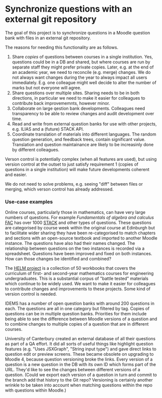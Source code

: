 # Synchronize questions with an external git repository

The goal of this project is to synchronize questions in a Moodle question bank with files in an external git repository.

The reasons for needing this functionality are as follows.

1. Share _copies_ of questions between courses in a single institution.  Yes, questions could be in a DB and shared, but where courses are run by separate staff they might prefer private copies.  Later, e.g. at the end of an academic year, we need to reconcile (e.g. merge) changes.  We do not always want changes during the year to always impact all users immediately.  E.g. one colleague might well decide to alter the number of marks but not everyone will agree.
2. Share questions over multiple sites.  Sharing needs to be in both directions, in particular we need to make it easier for colleagues to contribute back improvememnts, however minor.
3. Collaborate on large qestion bank developments.  Colleagues need transparency to be able to review changes and audit development over time.
4. Read and write from external question banks for use with other projects, e.g. ILIAS and a (future) STACK API.
5. Coordinate translation of materials into different languages.  The random question generation, and feedback trees, contain significant value.  Translation and question maintainance are likely to be increasinly done by different colleagues.

Verson control is potentially complex (when all features are used), but using version control at the outset to just satisfy requirement 1 (copies of questions in a single institution) will make future developments coherent and easier.

We do not need to solve problems, e.g. seeing "diff" between files or merging, which verson control has already addressed.

### Use-case examples

Online courses, particularly those in mathematics, can have very large numbers of questions.  For example _Fundamentals of algebra and calculus_ [FAC](https://stack-assessment.org/CaseStudies/2019/FAC/) has over 1000 [STACK](https://stack-assessment.org/) and other types of questions. These questions are categorised by course week within the original course at Edinburgh but to facilitate wider sharing they have been re-categorised to match chapters and sections with an open-source textbook and imported to another Moodle instance. The questions have also had their names changed. The relationship between questions on the two instances is recorded via a spreadsheet. Questions have been improved and fixed on both instances. How can those changes be identified and combined? 

The [HELM project](https://stack-assessment.org/CaseStudies/2021/HELM/) is a collection of 50 workbooks that covers the curriculum of first- and second-year mathematics courses for engineering undergraduates. This is a substantial corpus of "battle tested" materials which continue to be widely used.  We want to make it easier for colleagues to contribute changes and improvements to these projects.  Some kind of version control is needed.

IDEMS has a number of open question banks with around 200 questions in each. The questions are all in one category but filtered by tag. Copies of questions can be in multiple question banks. Priorities for them include being able to see the difference between Moodle versions of a question and to combine changes to multiple copies of a question that are in different courses.

University of Canterbury created an external database of all their questions as part of a QA effort. It did all sorts of useful things like highlight question features (e.g. "Uses JSXGraph", "String input type") and gave direct links to question edit or preview screens. These became obsolete on upgrading to Moodle 4, because question versioning broke the links. Every version of a question is a new question in the DB with its own ID which forms part of the URL. They'd like to see the changes between different versions of a question. (Could we export each version of a question in turn and commit to the branch add that history to the Git repo? Versioning is certainly another wrinkle to be taken into account when matching questions within the repo with questions within Moodle.)

